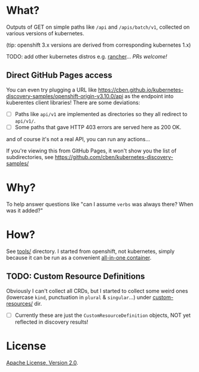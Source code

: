 # What?

Outputs of GET on simple paths like `/api` and `/apis/batch/v1`, collected on various versions of kubernetes.

(tip: openshift 3.x versions are derived from corresponding kubernetes 1.x)

TODO: add other kubernetes distros e.g. [rancher](rancher.com)...
*PRs welcome!*

## Direct GitHub Pages access

You can even try plugging a URL like <https://cben.github.io/kubernetes-discovery-samples/openshift-origin-v3.10.0/api>
as the endpoint into kuberentes client libraries!  There are some deviations:

- [ ] Paths like `api/v1` are implemented as directories so they all redirect to `api/v1/`.
- [ ] Some paths that gave HTTP 403 errors are served here as 200 OK.

and of course it's not a real API, you can run any actions...

If you're viewing this from GitHub Pages, it won't show you the list of  subdirectories, see <https://github.com/cben/kubernetes-discovery-samples/>

# Why?

To help answer questions like "can I assume `verbs` was always there? When was it added?"

# How?

See [tools/](tools/) directory.
I started from openshift, not kubernetes, simply because it can be run as a convenient [all-in-one container](https://docs.openshift.org/3.7/getting_started/administrators.html#running-in-a-docker-container).

## TODO: Custom Resource Definitions

Obviously I can't collect all CRDs, but I started to collect some weird ones (lowercase `kind`, punctuation in `plural` & `singular`...) under [custom-resources/](custom-resources/) dir.

- [ ] Currently these are just the `CustomResourceDefinition` objects, NOT yet reflected in discovery results!

# License

[Apache License, Version 2.0](http://www.apache.org/licenses/).
